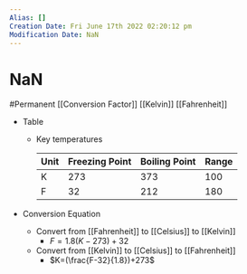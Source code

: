 ```yaml
---
Alias: []
Creation Date: Fri June 17th 2022 02:20:12 pm 
Modification Date: NaN
---
```

# NaN
#Permanent [[Conversion Factor]] [[Kelvin]] [[Fahrenheit]]

- Table
	- Key temperatures
	  
		| Unit | Freezing Point | Boiling Point | Range |
		| ---- | -------------- | ------------- | ----- |
		| K    | 273             | 373           | 100   |
		| F    | 32              | 212           | 180   |
	
- Conversion Equation
	- Convert from [[Fahrenheit]] to [[Celsius]] to [[Kelvin]]
		- $F=1.8(K-273)+32$
	- Convert from [[Kelvin]] to [[Celsius]] to [[Fahrenheit]]
		- $K=(\frac{F-32}{1.8})+273$